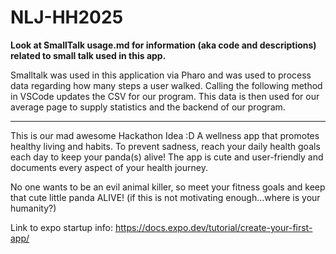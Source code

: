 # NLJ-HH2025

**Look at SmallTalk usage.md for information (aka code and descriptions) related to small talk used in this app.**

Smalltalk was used in this application via Pharo and was used to process data regarding how many steps a user walked. Calling the following method in VSCode updates the CSV for our program. This data is then used for our average page to supply statistics and the backend of our program.

------------------------------------------------------------------------------------------------------------------------------

This is our mad awesome Hackathon Idea :D
A wellness app that promotes healthy living and habits. To prevent sadness, reach your daily health goals each day to keep your panda(s) alive! The app is cute and user-friendly and documents every aspect of your health journey. 

No one wants to be an evil animal killer, so meet your fitness goals and keep that cute little panda ALIVE! (if this is not motivating enough...where is your humanity?)


Link to expo startup info: https://docs.expo.dev/tutorial/create-your-first-app/
